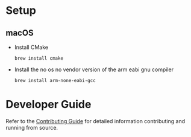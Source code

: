 # Setup

## macOS

- Install CMake
    ```
    brew install cmake
    ```
- Install the no os no vendor version of the arm eabi gnu compiler
    ```
    brew install arm-none-eabi-gcc
    ```


# Developer Guide

Refer to the [Contributing Guide](CONTRIBUTING.md) for detailed information contributing and running from source.